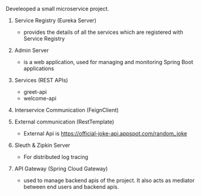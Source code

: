 Develeoped a small microservice project.

1) Service Registry (Eureka Server)
    - provides the details of all the services which are registered with Service Registry
  
2) Admin Server
   - is a web application, used for managing and monitoring Spring Boot applications

3) Services (REST APIs)
    - greet-api
    - welcome-api

4) Interservice Communication (FeignClient)

5) External communication (RestTemplate)
    - External Api is https://official-joke-api.appspot.com/random_joke
  
6) Sleuth & Zipkin Server
    - For distributed log tracing

7) API Gateway (Spring Cloud Gateway)
    - used to manage backend apis of the project. It also acts as mediator between end users and backend apis.










